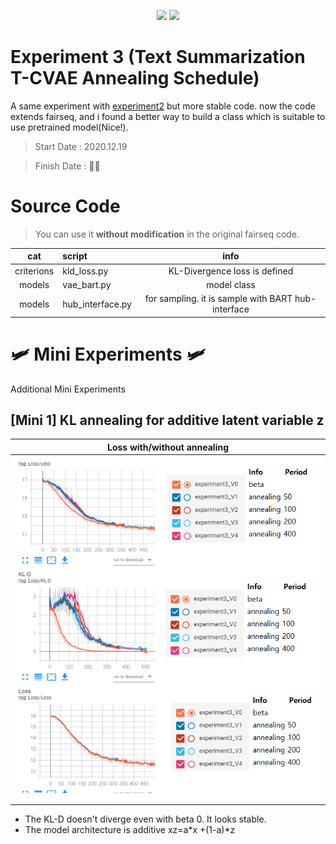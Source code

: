 
<p align="center">
  <a href="https://github.com/pytorch/fairseq"><img src=https://img.shields.io/badge/fairseq-v0.10.1-blue?style=flat height=40px></a> 
  <img src=https://img.shields.io/badge/Python-v3.6.8-green?style=flat&logo=python height=40px></a> 
</p>


# Experiment 3 (Text Summarization T-CVAE Annealing Schedule) 

A same experiment with [experiment2](https://github.com/fxnnxc/text_summarization/tree/main/experiments/experiment2) but more stable code. now the code extends fairseq, and i found a better way to build a class which is suitable to use pretrained model(Nice!).


> Start Date : 2020.12.19

> Finish Date : 👨‍💻


# Source Code

> You can use it **without modification** in the original fairseq code.  


|cat|script|info|
|:-:|:--|:-:|
|criterions|kld_loss.py|KL-Divergence loss is defined|
|models|vae_bart.py|model class|
|models|hub_interface.py|for sampling. it is sample with BART hub-interface|

# 🛩️ Mini Experiments 🛩️

Additional Mini Experiments

## [Mini 1] KL annealing for additive latent variable z

|Loss with/without annealing|
|:-:|
|<img src="docs/mini11.png" width=500px>|

* The KL-D doesn't diverge even with beta 0. It looks stable.  
* The model architecture is additive xz=a\*x +(1-a)\*z
